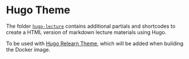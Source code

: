 # Hugo Theme

The folder [`hugo-lecture`](hugo-lecture/) contains additional partials and shortcodes
to create a HTML version of markdown lecture materials using Hugo.

To be used with [Hugo Relearn Theme](https://github.com/McShelby/hugo-theme-relearn),
which will be added when building the Docker image.
